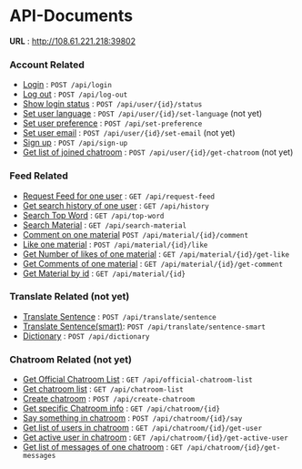 # API-Documents

**URL** : http://108.61.221.218:39802

### Account Related

* [Login](api/login.md) : `POST /api/login`
* [Log out](api/log-out.md) : `POST /api/log-out`
* [Show login status](api/user/{id}/status.md) : `POST /api/user/{id}/status`
* [Set user language](api/user/{id}/set-language.md) : `POST /api/user/{id}/set-language` (not yet)
* [Set user preference](user/set-preference.md) : `POST /api/set-preference`
* [Set user email](user/{id}/set-email.md) : `POST /api/user/{id}/set-email` (not yet)
* [Sign up](api/sign-up.md) : `POST /api/sign-up`
* [Get list of joined chatroom](api/user/{id}/get-chatroom.md) : `POST /api/user/{id}/get-chatroom` (not yet)

### Feed Related

* [Request Feed for one user](api/request-feed.md) : `GET /api/request-feed`
* [Get search history of one user](api/history.md) : `GET /api/history`
* [Search Top Word](api/top-word.md) : `GET /api/top-word`
* [Search Material](api/search-material.md) : `GET /api/search-material`
* [Comment on one material](api/material/{id}/comment.md) `POST /api/material/{id}/comment`
* [Like one material](api/material/{id}/like.md) : `POST /api/material/{id}/like`
* [Get Number of likes of one material](api/material/{id}/get-like.md) : `GET /api/material/{id}/get-like`
* [Get Comments of one material](api/material/{id}/get-comment.md) : `GET /api/material/{id}/get-comment`
* [Get Material by id](api/material/{id}.md) : `GET /api/material/{id}`

### Translate Related (not yet)

* [Translate Sentence](api/translate/sentence.md) : `POST /api/translate/sentence`
* [Translate Sentence(smart)](api/translate/sentence-smart.md): `POST /api/translate/sentence-smart`
* [Dictionary](api/dictionary.md) : `POST /api/dictionary`

### Chatroom Related (not yet)

* [Get Official Chatroom List](api/official-chatroom-list.md) : `GET /api/official-chatroom-list`
* [Get chatroom list](api/chatroom-list.md) : `GET /api/chatroom-list`
* [Create chatroom](api/create-chatroom.md) : `POST /api/create-chatroom`
* [Get specific Chatroom info](api/chatroom/{id}) : `GET /api/chatroom/{id}`
* [Say something in chatroom](api/chatroom/{id}/say.md) : `POST /api/chatroom/{id}/say`
* [Get list of users in chatroom](api/chatroom/{id}/get-user.md) : `GET /api/chatroom/{id}/get-user`
* [Get active user in chatroom](api/chatroom/{id}/get-active-user.md) : `GET /api/chatroom/{id}/get-active-user`
* [Get list of messages of one chatroom](api/chatrooom/{id}/get-messages) : `GET /api/chatroom/{id}/get-messages`